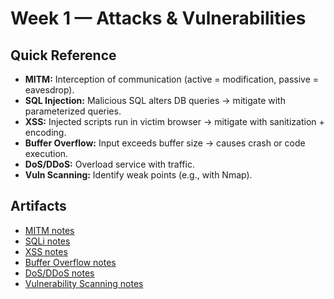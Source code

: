 # Week 1 — Attacks & Vulnerabilities

## Quick Reference
- **MITM:** Interception of communication (active = modification, passive = eavesdrop).  
- **SQL Injection:** Malicious SQL alters DB queries → mitigate with parameterized queries.  
- **XSS:** Injected scripts run in victim browser → mitigate with sanitization + encoding.  
- **Buffer Overflow:** Input exceeds buffer size → causes crash or code execution.  
- **DoS/DDoS:** Overload service with traffic.  
- **Vuln Scanning:** Identify weak points (e.g., with Nmap).  

## Artifacts
- [MITM notes](MITM.md)  
- [SQLi notes](SQLi.md)  
- [XSS notes](XSS.md)  
- [Buffer Overflow notes](BufferOverflow.md)  
- [DoS/DDoS notes](DoS_DDoS.md)  
- [Vulnerability Scanning notes](VulnScan.md)
